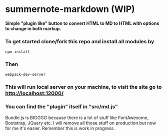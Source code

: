# summernote-markdown (WIP)

#### Simple "plugin like" button to convert HTML to MD to HTML with options to change in both markup.

### To get started clone/fork this repo and install all modules by

```
npm install
```

### Then

```
webpack-dev-server
```

### This will run local server on your machine, to visit the site go to [http://localhost:12000/](http://localhost:12000/)

### You can find the "plugin" itself in "src/md.js"

Bundle.js is BIGGGG because there is a lot of stuff like FontAwesome, Bootstrap, JQuery etc. I will remove all those stuff on production but now for me it's easier.
Remember this is work in progress.
